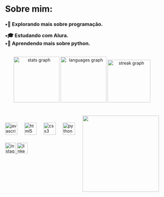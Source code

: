  <h1>Sobre mim:</h1>

<h3>•🤔 Explorando mais sobre programação.
  
  •🎓 Estudando com Alura.    
  •🌱 Aprendendo mais sobre python.</h3> 
  
<br clear="both">

<div align="center">
  <img src="https://github-readme-stats.vercel.app/api?username=BeaVisintim&hide_title=false&hide_rank=false&show_icons=true&include_all_commits=true&count_private=true&disable_animations=true&theme=tokyonight&locale=pt-br&hide_border=false&border_radius=30"" height="150" alt="stats graph" />
  <img src="https://github-readme-stats.vercel.app/api/top-langs?username=BeaVisintim&locale=pt-br&hide_title=false&layout=compact&card_width=320&langs_count=5&theme=tokyonight&hide_border=false&border_radius=30"" height="150" alt="languages graph"/>
  <img src="https://streak-stats.demolab.com?user=BeaVisintim&locale=pt-br&mode=daily&theme=tokyonight&hide_border=false&border_radius=30" height="140" alt="streak graph"  />
</div>

###

###

<br clear="both">

<img align="right" height="250" src="https://camo.githubusercontent.com/b5c10b3fc5bff29b2b3017270ae9d9d0a2c29a05b0fafe53ed567c4e5053b97d/68747470733a2f2f6d65646961312e67697068792e636f6d2f6d656469612f76312e59326c6b505463354d4749334e6a45784d5735346444413465484a71616a5270655752686158413062544e736132527a4d476c314d57777861326f334f584e734d6a467363795a6c634431324d563970626e526c636d35686246396e61575a66596e6c666157516d593351395a772f373858434642474f6c53366b65593142696c2f67697068792e676966"  />

###

<div align="left">
  <img src="https://cdn.jsdelivr.net/gh/devicons/devicon/icons/javascript/javascript-original.svg" height="40" alt="javascript logo"  />
  <img width="15" />
  <img src="https://cdn.jsdelivr.net/gh/devicons/devicon/icons/html5/html5-original.svg" height="40" alt="html5 logo"  />
  <img width="15" />
  <img src="https://cdn.jsdelivr.net/gh/devicons/devicon/icons/css3/css3-original.svg" height="40" alt="css3 logo"  />
  <img width="15" />
  <img src="https://cdn.jsdelivr.net/gh/devicons/devicon/icons/python/python-original.svg" height="40" alt="python logo"  />
</div>

###

<div align="left">
  <a href="https://www.instagram.com/beatriz_visintim/#" target="_blank">
    <img src="https://img.shields.io/static/v1?message=Instagram&logo=instagram&label=&color=E4405F&logoColor=&labelColor=&style=plastic" height="35" alt="instagram logo"  />
  </a>
  <a href="https://www.linkedin.com/in/beatriz-visintim?utm_source=share&utm_campaign=share_via&utm_content=profile&utm_medium=android_app" target="_blank">
    <img src="https://img.shields.io/static/v1?message=LinkedIn&logo=linkedin&label=&color=0077B5&logoColor=white&labelColor=&style=plastic" height="35" alt="linkedin logo"  />
  </a>
</div>

###
